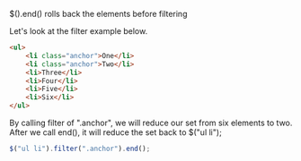 $().end() rolls back the elements before filtering

Let's look at the filter example below.

```html
<ul>
    <li class="anchor">One</li>
    <li class="anchor">Two</li>
    <li>Three</li>
    <li>Four</li>
    <li>Five</li>
    <li>Six</li>
</ul>
```


By calling filter of ".anchor", we will reduce our set from six elements to two.
After we call end(), it will reduce the set back to $("ul li");

```js
$("ul li").filter(".anchor").end();
```
